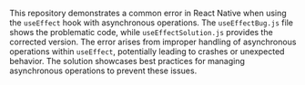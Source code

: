 This repository demonstrates a common error in React Native when using the `useEffect` hook with asynchronous operations.  The `useEffectBug.js` file shows the problematic code, while `useEffectSolution.js` provides the corrected version.  The error arises from improper handling of asynchronous operations within `useEffect`, potentially leading to crashes or unexpected behavior.  The solution showcases best practices for managing asynchronous operations to prevent these issues.